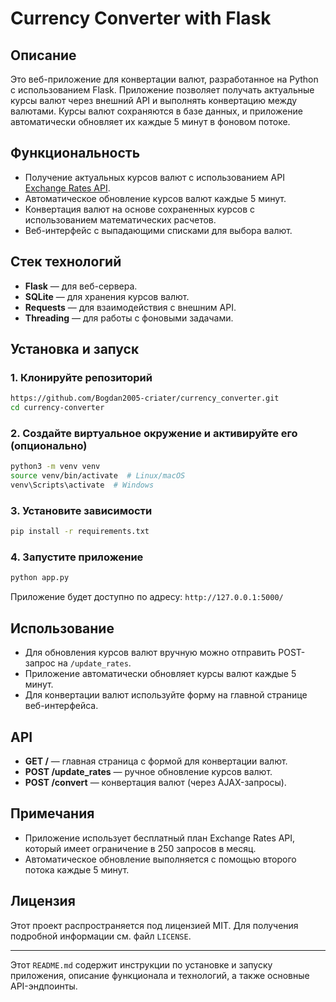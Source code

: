 # Currency Converter with Flask

## Описание

Это веб-приложение для конвертации валют, разработанное на Python с использованием Flask. Приложение позволяет получать актуальные курсы валют через внешний API и выполнять конвертацию между валютами. Курсы валют сохраняются в базе данных, и приложение автоматически обновляет их каждые 5 минут в фоновом потоке.

## Функциональность

- Получение актуальных курсов валют с использованием API [Exchange Rates API](https://exchangeratesapi.io/).
- Автоматическое обновление курсов валют каждые 5 минут.
- Конвертация валют на основе сохраненных курсов с использованием математических расчетов.
- Веб-интерфейс с выпадающими списками для выбора валют.

## Стек технологий

- **Flask** — для веб-сервера.
- **SQLite** — для хранения курсов валют.
- **Requests** — для взаимодействия с внешним API.
- **Threading** — для работы с фоновыми задачами.

## Установка и запуск

### 1. Клонируйте репозиторий

```bash
https://github.com/Bogdan2005-criater/currency_converter.git
cd currency-converter
```

### 2. Создайте виртуальное окружение и активируйте его (опционально)

```bash
python3 -m venv venv
source venv/bin/activate  # Linux/macOS
venv\Scripts\activate  # Windows
```

### 3. Установите зависимости

```bash
pip install -r requirements.txt
```

### 4. Запустите приложение

```bash
python app.py
```

Приложение будет доступно по адресу: `http://127.0.0.1:5000/`

## Использование

- Для обновления курсов валют вручную можно отправить POST-запрос на `/update_rates`.
- Приложение автоматически обновляет курсы валют каждые 5 минут.
- Для конвертации валют используйте форму на главной странице веб-интерфейса.

## API

- **GET /** — главная страница с формой для конвертации валют.
- **POST /update_rates** — ручное обновление курсов валют.
- **POST /convert** — конвертация валют (через AJAX-запросы).

## Примечания

- Приложение использует бесплатный план Exchange Rates API, который имеет ограничение в 250 запросов в месяц.
- Автоматическое обновление выполняется с помощью второго потока каждые 5 минут.

## Лицензия

Этот проект распространяется под лицензией MIT. Для получения подробной информации см. файл `LICENSE`.

---

Этот `README.md` содержит инструкции по установке и запуску приложения, описание функционала и технологий, а также основные API-эндпоинты.
